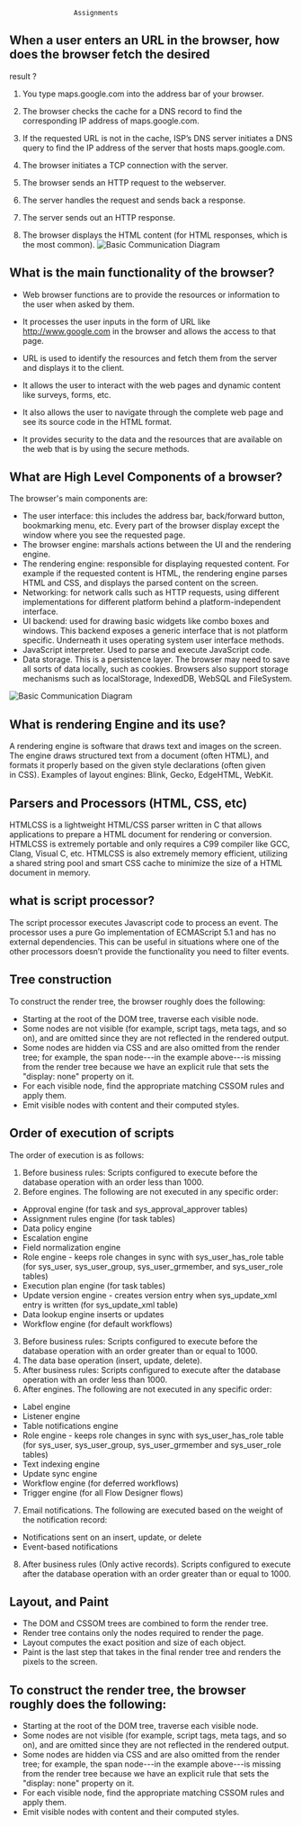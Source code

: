                     Assignments

## When a user enters an URL in the browser, how does the browser fetch the desired
result ?

1. You type maps.google.com into the address bar of your browser.

2. The browser checks the cache for a DNS record to find the corresponding IP address of maps.google.com.

3. If the requested URL is not in the cache, ISP’s DNS server initiates a DNS query to find the IP address of the server that hosts maps.google.com.

4. The browser initiates a TCP connection with the server.

5. The browser sends an HTTP request to the webserver.

6. The server handles the request and sends back a response.

7. The server sends out an HTTP response.


8. The browser displays the HTML content (for HTML responses, which is the most common).
![Basic Communication Diagram](	https://www.freecodecamp.org/news/content/images/2019/06/dns_resolve.png)


## What is the main functionality of the browser?
- Web browser functions are to provide the resources or information to the user when asked by them.

- It processes the user inputs in the form of URL like http://www.google.com in the browser and allows the access to that page.

- URL is used to identify the resources and fetch them from the server and displays it to the client.

- It allows the user to interact with the web pages and dynamic content like surveys, forms, etc.

- It also allows the user to navigate through the complete web page and see its source code in the HTML format.

- It provides security to the data and the resources that are available on the web that is by using the secure methods.


## What are High Level Components of a browser?
The browser's main components are:
- The user interface: this includes the address bar, back/forward button, bookmarking menu, etc. Every part of the browser display except the window where you see the requested page.
- The browser engine: marshals actions between the UI and the rendering engine.
- The rendering engine: responsible for displaying requested content. For example if the requested content is HTML, the rendering engine parses HTML and CSS, and displays the parsed content on the screen.
- Networking: for network calls such as HTTP requests, using different implementations for different platform behind a platform-independent interface.
- UI backend: used for drawing basic widgets like combo boxes and windows. This backend exposes a generic interface that is not platform specific. Underneath it uses operating system user interface methods.
- JavaScript interpreter. Used to parse and execute JavaScript code.
- Data storage. This is a persistence layer. The browser may need to save all sorts of data locally, such as cookies. Browsers also support storage mechanisms such as localStorage, IndexedDB, WebSQL and FileSystem.

![Basic Communication Diagram](https://web-dev.imgix.net/image/T4FyVKpzu4WKF1kBNvXepbi08t52/PgPX6ZMyKSwF6kB8zIhB.png?auto=format)

## What is rendering Engine and its use?
A rendering engine is software that draws text and images on the screen. The engine draws structured text from a document (often HTML), and formats it properly based on the given style declarations (often given in CSS). Examples of layout engines: Blink, Gecko, EdgeHTML, WebKit.

## Parsers and Processors (HTML, CSS, etc)


HTMLCSS is a lightweight HTML/CSS parser written in C that allows applications to prepare a HTML document for rendering or conversion. HTMLCSS is extremely portable and only requires a C99 compiler like GCC, Clang, Visual C, etc. HTMLCSS is also extremely memory efficient, utilizing a shared string pool and smart CSS cache to minimize the size of a HTML document in memory.

## what is script processor?
The script processor executes Javascript code to process an event. The processor uses a pure Go implementation of ECMAScript 5.1 and has no external dependencies. This can be useful in situations where one of the other processors doesn’t provide the functionality you need to filter events.


## Tree construction

To construct the render tree, the browser roughly does the following:
- Starting at the root of the DOM tree, traverse each visible node.
- Some nodes are not visible (for example, script tags, meta tags, and so on), and are omitted since they are not reflected in the rendered output.
- Some nodes are hidden via CSS and are also omitted from the render tree; for example, the span node---in the example above---is missing from the render tree because we have an explicit rule that sets the "display: none" property on it.
- For each visible node, find the appropriate matching CSSOM rules and apply them.
- Emit visible nodes with content and their computed styles.

## Order of execution of scripts

The order of execution is as follows:
1. Before business rules: Scripts configured to execute before the database operation with an order less than 1000.
2. Before engines. The following are not executed in any specific order:
- Approval engine (for task and sys_approval_approver tables)
- Assignment rules engine (for task tables)
- Data policy engine
- Escalation engine
- Field normalization engine
- Role engine - keeps role changes in sync with sys_user_has_role table (for sys_user, sys_user_group, sys_user_grmember, and sys_user_role tables)
- Execution plan engine (for task tables)
- Update version engine - creates version entry when sys_update_xml entry is written (for sys_update_xml table)
- Data lookup engine inserts or updates
- Workflow engine (for default workflows)
3. Before business rules: Scripts configured to execute before the database operation with an order greater than or equal to 1000.
4. The data base operation (insert, update, delete).
5.	After business rules: Scripts configured to execute after the database operation with an order less than 1000.
6.	After engines. The following are not executed in any specific order:
- Label engine
- Listener engine
- Table notifications engine
- Role engine - keeps role changes in sync with sys_user_has_role table (for sys_user, sys_user_group, sys_user_grmember and sys_user_role tables)
- Text indexing engine
- Update sync engine
- Workflow engine (for deferred workflows)
- Trigger engine (for all Flow Designer flows)
7.	Email notifications. The following are executed based on the weight of the notification record:
- Notifications sent on an insert, update, or delete
- Event-based notifications
8.	After business rules (Only active records). Scripts configured to execute after the database operation with an order greater than or equal to 1000.



## Layout, and Paint
- The DOM and CSSOM trees are combined to form the render tree.
- Render tree contains only the nodes required to render the page.
- Layout computes the exact position and size of each object.
- Paint is the last step that takes in the final render tree and renders the pixels to the screen.

## To construct the render tree, the browser roughly does the following:
- Starting at the root of the DOM tree, traverse each visible node.
- Some nodes are not visible (for example, script tags, meta tags, and so on), and are omitted since they are not reflected in the rendered output.
- Some nodes are hidden via CSS and are also omitted from the render tree; for example, the span node---in the example above---is missing from the render tree because we have an explicit rule that sets the "display: none" property on it.
- For each visible node, find the appropriate matching CSSOM rules and apply them.
- Emit visible nodes with content and their computed styles.
